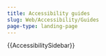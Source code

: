 ```yaml
---
title: Accessibility guides
slug: Web/Accessibility/Guides
page-type: landing-page
---
```


{{AccessibilitySidebar}}
